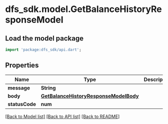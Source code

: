 # dfs_sdk.model.GetBalanceHistoryResponseModel

## Load the model package
```dart
import 'package:dfs_sdk/api.dart';
```

## Properties
Name | Type | Description | Notes
------------ | ------------- | ------------- | -------------
**message** | **String** |  | 
**body** | [**GetBalanceHistoryResponseModelBody**](GetBalanceHistoryResponseModelBody.md) |  | [optional] 
**statusCode** | **num** |  | [optional] 

[[Back to Model list]](../README.md#documentation-for-models) [[Back to API list]](../README.md#documentation-for-api-endpoints) [[Back to README]](../README.md)


